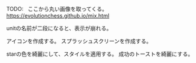TODO:  
ここから丸い画像を取ってくる。
https://evolutionchess.github.io/mix.html

unitの名前が二段になると、表示が崩れる。

アイコンを作成する。
スプラッシュスクリーンを作成する。

starの色を綺麗にして、スタイルを適用する。
成功のトーストを綺麗にする。
